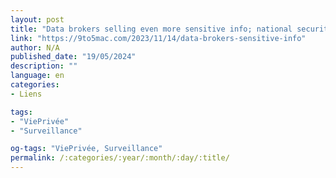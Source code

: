 ```yaml
---
layout: post
title: "Data brokers selling even more sensitive info; national security risk, says report"
link: "https://9to5mac.com/2023/11/14/data-brokers-sensitive-info"
author: N/A
published_date: "19/05/2024"
description: ""
language: en
categories:
- Liens

tags:
- "ViePrivée"
- "Surveillance"

og-tags: "ViePrivée, Surveillance"
permalink: /:categories/:year/:month/:day/:title/
---
```

